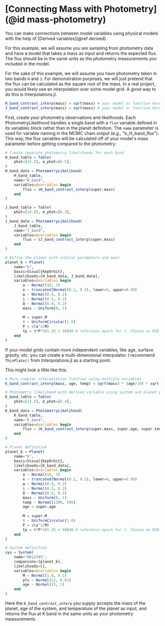 #  [Connecting Mass with Photometry] (@id mass-photometry)

You can make connections between model variables using physical models with the help of [Derived variables](@ref derived).

For this example, we will assume you are sampling from photometry data and have a model that takes a mass as input and returns the expected flux. The flux should be in the same units as the photometry measurements you included in the model.

For the sake of this example, we will assume you have photometry taken in two bands `H` and `J`. For demonstration purposes, we will just pretend that the flux can be calculated as the square root of the mass. In a real project, you would likely use an interpolation over some model grid. A good way to do this is Interpolations.jl.
```julia
H_band_contrast_interp(mass) = sqrt(mass) # your model or function here
J_band_contrast_interp(mass) = sqrt(mass) # your model or function here
```

First, create your photometry observations and likelihoods. Each PhotometryLikelihood handles a single band with a `flux` variable defined in its variables block rather than in the planet definition. The `name` parameter is used for variable naming in the MCMC chain output (e.g., "b_H_band_flux"). This way, the flux variables will be calculated off of your model's mass parameter before getting compared to the photometry:
```julia
# Create separate photometry likelihoods for each band
H_band_table = Table(
    phot=[15.2], σ_phot=[0.5],
)
H_band_data = PhotometryLikelihood(
    H_band_table,
    name="H_band",
    variables=@variables begin
        flux = $H_band_contrast_interp(super.mass)
    end
)

J_band_table = Table(
    phot=[14.8], σ_phot=[0.3],
)
J_band_data = PhotometryLikelihood(
    J_band_table,
    name="J_band", 
    variables=@variables begin
        flux = $J_band_contrast_interp(super.mass)
    end
)

# Define the planet with orbital parameters and mass
planet_b = Planet(
    name="b",
    basis=Visual{KepOrbit},
    likelihoods=[H_band_data, J_band_data],
    variables=@variables begin
        a ~ Normal(16, 3)
        e ~ truncated(Normal(0.2, 0.2), lower=0, upper=0.99)
        ω ~ Normal(0.6, 0.2)
        i ~ Normal(0.5, 0.2)
        Ω ~ Normal(0.0, 0.2)
        mass ~ Uniform(0, 1)
        
        M = super.M
        τ ~ UniformCircular(1.0)
        P = √(a^3/M)
        tp = τ*P*365.25 + 58849 # reference epoch for τ. Choose an MJD date near your data.
    end
)
```

If your model grids contain more independent variables, like age, surface gravity, etc. you can create a multi-dimensional interpolator. I recommend `ThinPlate()` from Interpolations.jl as a starting point.

This might look a little like this:
```julia
# More complex interpolation function using multiple variables
K_band_contrast_interp(mass, age, temp) = sqrt(mass) * (age/10) * sqrt(temp/1000)

# Photometry likelihood with derived variable using system and planet properties
K_band_table = Table(
    phot=[13.5], σ_phot=[0.4],
)
K_band_data = PhotometryLikelihood(
    K_band_table,
    name="K_band",
    variables=@variables begin
        flux = $K_band_contrast_interp(super.mass, super.age, super.temp)
    end
)

# Planet definition
planet_b = Planet(
    name="b", 
    basis=Visual{KepOrbit},
    likelihoods=[K_band_data],
    variables=@variables begin
        a ~ Normal(16, 3)
        e ~ truncated(Normal(0.2, 0.2), lower=0, upper=0.99)
        ω ~ Normal(0.6, 0.2)
        i ~ Normal(0.5, 0.2)
        Ω ~ Normal(0.0, 0.2)
        mass ~ Uniform(0, 1)
        temp ~ Normal(1200, 500)
        age = super.age
        
        M = super.M
        τ ~ UniformCircular(1.0)
        P = √(a^3/M)
        tp = τ*P*365.25 + 58849 # reference epoch for τ. Choose an MJD date near your data.
    end
)

# System definition
sys = System(
    name="HD12345",
    companions=[planet_b],
    likelihoods=[],
    variables=@variables begin
        M ~ Normal(1.0, 0.1)
        plx ~ Normal(12, 0.01)
        age ~ Normal(15, 1)
    end
)
```
Here the `K_band_contrast_interp` you supply accepts the mass of the planet, age of the system, and temperature of the planet as input, and returns the flux at K band in the same units as your photometry measurements.
